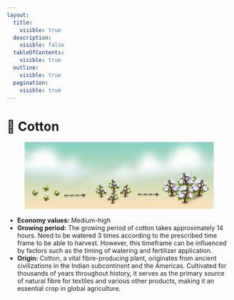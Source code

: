 ```yaml
---
layout:
  title:
    visible: true
  description:
    visible: false
  tableOfContents:
    visible: true
  outline:
    visible: true
  pagination:
    visible: true
---
```


# 💮 Cotton

<figure><img src="../.gitbook/assets/cotton.png" alt=""><figcaption></figcaption></figure>

* **Economy values:** Medium-high
* **Growing period:** The growing period of cotton takes approximately 14 hours. Need to be watered 3 times according to the prescribed time frame to be able to harvest. However, this timeframe can be influenced by factors such as the timing of watering and fertilizer application.
* **Origin:** Cotton, a vital fibre-producing plant, originates from ancient civilizations in the Indian subcontinent and the Americas. Cultivated for thousands of years throughout history, it serves as the primary source of natural fibre for textiles and various other products, making it an essential crop in global agriculture.

<div>

<figure><img src="../.gitbook/assets/4-1.png" alt="" width="175"><figcaption></figcaption></figure>

 

<figure><img src="../.gitbook/assets/tree-mid-4.png" alt=""><figcaption></figcaption></figure>

 

<figure><img src="../.gitbook/assets/tree-4.png" alt=""><figcaption></figcaption></figure>

</div>
